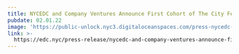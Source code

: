 ```yaml
---
title: NYCEDC and Company Ventures Announce First Cohort of The City Fellowship
pubdate: 02.01.22
image: 'https://public-unlock.nyc3.digitaloceanspaces.com/press-nycedc-logo.png'
link: >-
  https://edc.nyc/press-release/nycedc-and-company-ventures-announce-first-cohort-city-fellowship
---
```


